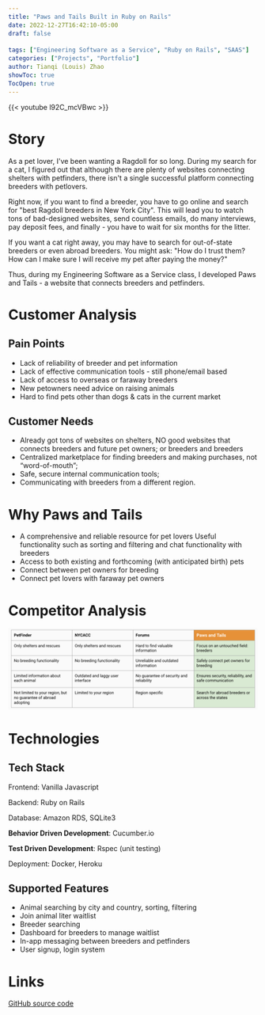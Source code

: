 ```yaml
---
title: "Paws and Tails Built in Ruby on Rails"
date: 2022-12-27T16:42:10-05:00
draft: false

tags: ["Engineering Software as a Service", "Ruby on Rails", "SAAS"]
categories: ["Projects", "Portfolio"]
author: Tianqi (Louis) Zhao
showToc: true
TocOpen: true
---
```


{{< youtube l92C_mcVBwc >}}

# Story

As a pet lover, I've been wanting a Ragdoll for so long. During my search for a cat, I figured out that although there are plenty of websites connecting shelters with petfinders, there isn't a single successful platform connecting breeders with petlovers.

Right now, if you want to find a breeder, you have to go online and search for "best Ragdoll breeders in New York City". This will lead you to watch tons of bad-designed websites, send countless emails, do many interviews, pay deposit fees, and finally - you have to wait for six months for the litter.

If you want a cat right away, you may have to search for out-of-state breeders or even abroad breeders. You might ask: "How do I trust them? How can I make sure I will receive my pet after paying the money?"

Thus, during my Engineering Software as a Service class, I developed Paws and Tails - a website that connects breeders and petfinders.

# Customer Analysis

## Pain Points

- Lack of reliability of breeder and pet information
- Lack of effective communication tools - still phone/email based
- Lack of access to overseas or faraway breeders
- New petowners need advice on raising animals
- Hard to find pets other than dogs & cats in the current market

## Customer Needs

- Already got tons of websites on shelters, NO good websites that connects breeders and future pet owners; or breeders and breeders
- Centralized marketplace for finding breeders and making purchases, not “word-of-mouth”;
- Safe, secure internal communication tools;
- Communicating with breeders from a different region. 

# Why Paws and Tails

- A comprehensive and reliable resource for pet lovers
Useful functionality such as sorting and filtering and chat functionality with breeders
- Access to both existing and forthcoming (with anticipated birth) pets
- Connect between pet owners for breeding
- Connect pet lovers with faraway pet owners

# Competitor Analysis

![Competitor Analysis](../../img/paws-and-tails/1.png)

# Technologies

## Tech Stack

Frontend: Vanilla Javascript

Backend: Ruby on Rails

Database: Amazon RDS, SQLite3

**Behavior Driven Development**: Cucumber.io

**Test Driven Development**: Rspec (unit testing)

Deployment: Docker, Heroku

## Supported Features

- Animal searching by city and country, sorting, filtering
- Join animal liter waitlist
- Breeder searching
- Dashboard for breeders to manage waitlist
- In-app messaging between breeders and petfinders
- User signup, login system

# Links

[GitHub source code](https://github.com/tianqizhao-louis/paws-and-tails-ruby)